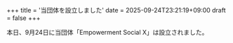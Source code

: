 +++
title = '当団体を設立しました'
date = 2025-09-24T23:21:19+09:00
draft = false
+++

本日、9月24日に当団体「Empowerment Social X」は設立されました。